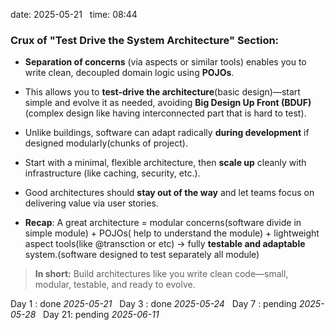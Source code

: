 date: 2025-05-21  
time: 08:44  

### **Crux of "Test Drive the System Architecture" Section:**

- **Separation of concerns** (via aspects or similar tools) enables you to write clean, decoupled domain logic using **POJOs**.
    
- This allows you to **test-drive the architecture**(basic design)—start simple and evolve it as needed, avoiding **Big Design Up Front (BDUF)**(complex design like having interconnected part that is hard to test).
    
- Unlike buildings, software can adapt radically **during development** if designed modularly(chunks of project).
    
- Start with a minimal, flexible architecture, then **scale up** cleanly with infrastructure (like caching, security, etc.).
    
- Good architectures should **stay out of the way** and let teams focus on delivering value via user stories.
    
- **Recap**: A great architecture = modular concerns(software divide in simple module) + POJOs( help to understand the module) + lightweight aspect tools(like @transction or etc) → fully **testable and adaptable** system.(software designed to test separately all module)
    

> **In short:** Build architectures like you write clean code—small, modular, testable, and ready to evolve.


Day 1 : done *2025-05-21*  
Day 3 : done *2025-05-24*  
Day 7 : pending *2025-05-28*  
Day 21: pending *2025-06-11*